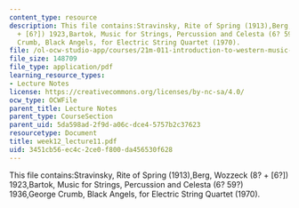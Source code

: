 ```yaml
---
content_type: resource
description: This file contains:Stravinsky, Rite of Spring (1913),Berg, Wozzeck (8?
  + [6?]) 1923,Bartok, Music for Strings, Percussion and Celesta (6? 59?) 1936,George
  Crumb, Black Angels, for Electric String Quartet (1970).
file: /ol-ocw-studio-app/courses/21m-011-introduction-to-western-music-spring-2006/3451cb56ec4c2ce0f800da456530f628_week12_lecture11.pdf
file_size: 148709
file_type: application/pdf
learning_resource_types:
- Lecture Notes
license: https://creativecommons.org/licenses/by-nc-sa/4.0/
ocw_type: OCWFile
parent_title: Lecture Notes
parent_type: CourseSection
parent_uid: 5da598ad-2f9d-a06c-dce4-5757b2c37623
resourcetype: Document
title: week12_lecture11.pdf
uid: 3451cb56-ec4c-2ce0-f800-da456530f628
---
```

This file contains:Stravinsky, Rite of Spring (1913),Berg, Wozzeck (8? + [6?]) 1923,Bartok, Music for Strings, Percussion and Celesta (6? 59?) 1936,George Crumb, Black Angels, for Electric String Quartet (1970).